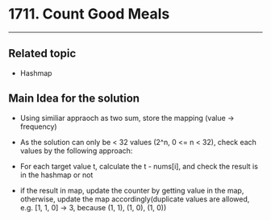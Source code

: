 # 1711. Count Good Meals

----
## Related topic

* Hashmap

## Main Idea for the solution
* Using similiar appraoch as two sum, store the mapping (value -> frequency)

* As the solution can only be < 32 values (2^n, 0 <= n < 32), check each values by the following approach:

* For each target value t, calculate the t - nums[i], and check the result is in the hashmap or not

* if the result in map, update the counter by getting value in the map, otherwise, update the map accordingly(duplicate values are allowed, e.g. [1, 1, 0] -> 3, because (1, 1), (1, 0), (1, 0))